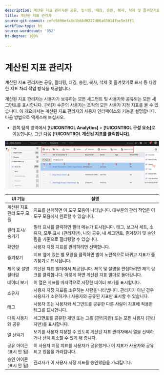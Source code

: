 ```yaml
---
description: 계산된 지표 관리자는 공유, 필터링, 태깅, 승인, 복사, 삭제 및 즐겨찾기로 표시 등 다양한 지표 처리 작업 방식을 제공합니다.
title: 계산된 지표 관리자
source-git-commit: cefc5696efa8c1b68d6227d06a03014fbc5e3ff1
workflow-type: ht
source-wordcount: '352'
ht-degree: 100%

---
```


# 계산된 지표 관리자

계산된 지표 관리자는 공유, 필터링, 태깅, 승인, 복사, 삭제 및 즐겨찾기로 표시 등 다양한 지표 처리 작업 방식을 제공합니다.

계산된 지표 관리자는 사용자가 보유하는 모든 세그먼트 및 사용자와 공유되는 모든 세그먼트를 표시합니다. 관리자 수준의 사용자는 조직의 모든 사용자 지정 지표를 볼 수 있습니다. 이 개요에서는 계산된 지표 관리자의 사용자 인터페이스와 기능을 설명합니다. 다음 방법으로 액세스해 보십시오.

* 왼쪽 탐색 영역에서 **[!UICONTROL Analytics]** > **[!UICONTROL 구성 요소]**&#x200B;로 이동합니다. 그런 다음 **[!UICONTROL 계산된 지표를 클릭합니다]**.

![](assets/calcmet_mgr_ui.png)

| UI 기능 | 설명 |
| --- | --- |
| 계산된 지표 관리 도구 모음 | 지표를 선택하면 이 도구 모음이 나타납니다. 대부분의 관리 작업은 이 도구 모음에서 완료할 수 있습니다. |
| 필터 표시/숨기기 | 필터 표시를 클릭하면 필터 메뉴가 표시됩니다. 태그, 보고서 세트, 소유자, 모두 표시 (관리자만), 나와 공유, 내 세그먼트, 즐겨찾기 및 승인됨을 기준으로 필터링할 수 있습니다. |
| 확인란 | 사용자 지정 지표를 관리하려면 선택합니다. |
| 즐겨찾기 | 지표 옆에 있는 별 모양을 클릭하면 별이 노란색으로 바뀌고 지표가 즐겨찾기로 표시됩니다. |
| 제목 및 설명 필터링 | 계산된 지표 빌더에서 제공됩니다. 제목 및 설명을 편집하려면 제목 링크를 클릭합니다. 이렇게 하면 계산된 지표 빌더로 돌아갑니다. |
| 데이터 보기 | 이 열은 지표를 마지막으로 저장한 데이터 보기를 표시합니다. |
| 소유자 | 사용자 지정 지표를 소유하는 사람을 나타냅니다. 관리자가 아닌 경우 사용자가 소유하거나 사용자와 공유된 지표만 표시할 수 있습니다. |
| 태그 | 사용자 또는 사용자와 세그먼트를 공유한 다른 사람이 지표에 적용한 태그를 표시합니다. |
| 다음 사용자와 공유 | 세그먼트를 공유한 개인 또는 그룹 (관리자만) 또는 모든 사용자 (관리자만)를 표시합니다. |
| 열 선택기 | 보기를 사용자 지정할 수 있도록 계산된 지표 관리자에서 열을 선택하거나 선택 취소할 수 있게 해 줍니다. |
| 공유 아이콘 (표시 안 됨) | 이 사용자 지정 지표를 사용자가 공유했거나 이 지표가 사용자와 공유되고 있음을 가리킵니다. |
| 승인 아이콘 (표시 안 됨) | 관리자가 이 사용자 지정 지표를 승인했음을 가리킵니다. |
